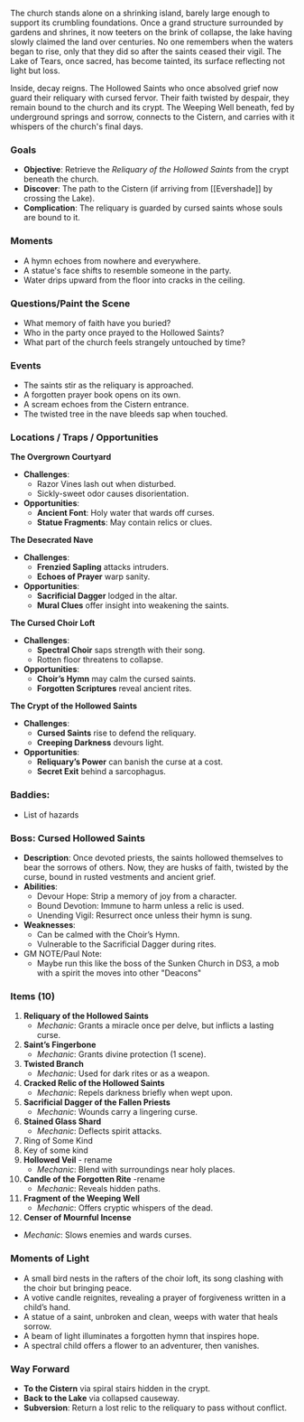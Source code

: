 
The church stands alone on a shrinking island, barely large enough to support its crumbling foundations. Once a grand structure surrounded by gardens and shrines, it now teeters on the brink of collapse, the lake having slowly claimed the land over centuries. No one remembers when the waters began to rise, only that they did so after the saints ceased their vigil. The Lake of Tears, once sacred, has become tainted, its surface reflecting not light but loss.

Inside, decay reigns. The Hollowed Saints who once absolved grief now guard their reliquary with cursed fervor. Their faith twisted by despair, they remain bound to the church and its crypt. The Weeping Well beneath, fed by underground springs and sorrow, connects to the Cistern, and carries with it whispers of the church's final days.

### Goals

- **Objective**: Retrieve the *Reliquary of the Hollowed Saints* from the crypt beneath the church.
- **Discover**: The path to the Cistern (if arriving from [[Evershade]] by crossing the Lake).
- **Complication**: The reliquary is guarded by cursed saints whose souls are bound to it.

### Moments

- A hymn echoes from nowhere and everywhere.
- A statue's face shifts to resemble someone in the party.
- Water drips upward from the floor into cracks in the ceiling.

###  Questions/Paint the Scene

- What memory of faith have you buried?
- Who in the party once prayed to the Hollowed Saints?
- What part of the church feels strangely untouched by time?

###  Events

- The saints stir as the reliquary is approached.
- A forgotten prayer book opens on its own.
- A scream echoes from the Cistern entrance.
- The twisted tree in the nave bleeds sap when touched.

### Locations / Traps / Opportunities

**The Overgrown Courtyard**

- **Challenges**:
  - Razor Vines lash out when disturbed.
  - Sickly-sweet odor causes disorientation.
- **Opportunities**:
  - **Ancient Font**: Holy water that wards off curses.
  - **Statue Fragments**: May contain relics or clues.

**The Desecrated Nave**

- **Challenges**:
  - **Frenzied Sapling** attacks intruders.
  - **Echoes of Prayer** warp sanity.
- **Opportunities**:
  - **Sacrificial Dagger** lodged in the altar.
  - **Mural Clues** offer insight into weakening the saints.

**The Cursed Choir Loft**

- **Challenges**:
  - **Spectral Choir** saps strength with their song.
  - Rotten floor threatens to collapse.
- **Opportunities**:
  - **Choir’s Hymn** may calm the cursed saints.
  - **Forgotten Scriptures** reveal ancient rites.

**The Crypt of the Hollowed Saints**

- **Challenges**:
  - **Cursed Saints** rise to defend the reliquary.
  - **Creeping Darkness** devours light.
- **Opportunities**:
  - **Reliquary’s Power** can banish the curse at a cost.
  - **Secret Exit** behind a sarcophagus.

### Baddies:
* List of hazards

### Boss: Cursed Hollowed Saints

- **Description**: Once devoted priests, the saints hollowed themselves to bear the sorrows of others. Now, they are husks of faith, twisted by the curse, bound in rusted vestments and ancient grief.
- **Abilities**:
  - Devour Hope: Strip a memory of joy from a character.
  - Bound Devotion: Immune to harm unless a relic is used.
  - Unending Vigil: Resurrect once unless their hymn is sung.
- **Weaknesses**:
  - Can be calmed with the Choir’s Hymn.
  - Vulnerable to the Sacrificial Dagger during rites.
- GM NOTE/Paul Note:
  - Maybe run this like the boss of the Sunken Church in DS3, a mob with a spirit the moves into other "Deacons" 

### Items (10)

1. **Reliquary of the Hollowed Saints**
   - *Mechanic*: Grants a miracle once per delve, but inflicts a lasting curse.
2. **Saint’s Fingerbone**
   - *Mechanic*: Grants divine protection (1 scene).
3. **Twisted Branch**
   - *Mechanic*: Used for dark rites or as a weapon.
4. **Cracked Relic of the Hollowed Saints**
   - *Mechanic*: Repels darkness briefly when wept upon.
5. **Sacrificial Dagger of the Fallen Priests**
   - *Mechanic*: Wounds carry a lingering curse.
6. **Stained Glass Shard**
   - *Mechanic*: Deflects spirit attacks.
1. Ring of Some Kind
2. Key of some kind
3. **Hollowed Veil** - rename
   - *Mechanic*: Blend with surroundings near holy places.
1. **Candle of the Forgotten Rite** -rename
   - *Mechanic*: Reveals hidden paths.
9. **Fragment of the Weeping Well**
   - *Mechanic*: Offers cryptic whispers of the dead.
1. **Censer of Mournful Incense**
- *Mechanic*: Slows enemies and wards curses.

### Moments of Light

- A small bird nests in the rafters of the choir loft, its song clashing with the choir but bringing peace.
- A votive candle reignites, revealing a prayer of forgiveness written in a child’s hand.
- A statue of a saint, unbroken and clean, weeps with water that heals sorrow.
- A beam of light illuminates a forgotten hymn that inspires hope.
- A spectral child offers a flower to an adventurer, then vanishes.

### Way Forward

- **To the Cistern** via spiral stairs hidden in the crypt.
- **Back to the Lake** via collapsed causeway.
- **Subversion**: Return a lost relic to the reliquary to pass without conflict.

